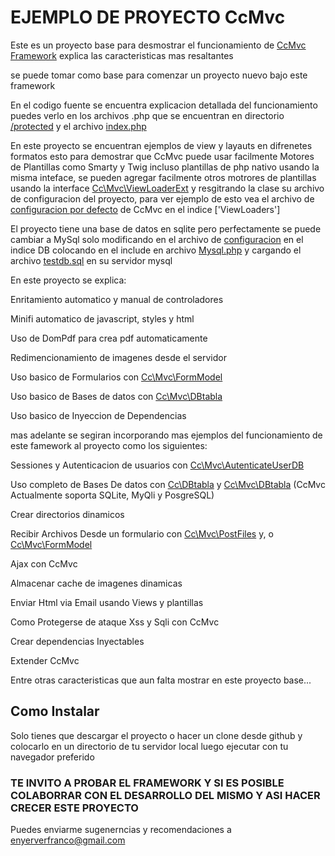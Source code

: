 # EJEMPLO DE PROYECTO CcMvc

Este es un proyecto base para desmostrar el funcionamiento de  [CcMvc Framework](https://github.com/ever23/CcMvc "CcMvc") 
explica las caracteristicas mas resaltantes

se puede tomar como base para comenzar un proyecto nuevo bajo este framework

En el codigo fuente se encuentra explicacion detallada del funcionamiento puedes verlo en los archivos .php que se encuentran 
en directorio [/protected](https://github.com/ever23/CcMvcBasicProject/protected "protected") y el archivo [index.php](https://github.com/ever23/CcMvcBasicProject/index.php "index.php")

En este proyecto se encuentran ejemplos de view y layauts en difrenetes formatos 
esto para demostrar que CcMvc puede usar facilmente Motores de Plantillas como Smarty y Twig incluso plantillas 
de php nativo usando la misma inteface, se pueden agregar facilmente otros motrores de plantillas usando la interface [Cc\Mvc\ViewLoaderExt](https://github.com/ever23/CcMvc/src/mvc/view/ViewLoader.php "Cc\Mvc\ViewLoaderExt")
y resgitrando la clase su archivo de configuracion  del proyecto, para ver ejemplo de esto vea el archivo de 
[configuracion por defecto](https://github.com/ever23/CcMvc/blob/master/src/mvc/config/DefaultConfig.php "CcMvc") de CcMvc en el indice ['ViewLoaders']

El proyecto tiene una base de datos en sqlite pero perfectamente se puede cambiar a 
MySql solo modificando en el archivo de  [configuracion](https://github.com/ever23/CcMvcProject/blob/master/blob/master/protected/configuracion.php "configuracion") en 
el indice DB colocando en el include en archivo [Mysql.php](https://github.com/ever23/CcMvcProject/protected/Mysql.php "Mysql") y cargando 
el archivo [testdb.sql](https://github.com/ever23/CcMvcProject/blob/master/protected/Mysql.php "Mysql") en su servidor mysql 

En este proyecto se explica:

Enritamiento automatico y manual de controladores 

Minifi automatico de javascript, styles y html

Uso de DomPdf para crea pdf automaticamente 

Redimencionamiento de imagenes desde el servidor

Uso basico de Formularios con  [Cc\Mvc\FormModel](https://github.com/ever23/CcMvc/blob/master/src/mvc/model/FormModel/FormModel.php "CcMvc") 

Uso basico de Bases de datos con [Cc\Mvc\DBtabla](https://github.com/ever23/CcMvc/blob/master/src/Mvc/DataBase/DataBase.php "CcMvc")
    
Uso basico de Inyeccion de Dependencias 

mas adelante se segiran incorporando mas ejemplos del funcionamiento de este famework al proyecto como los siguientes:

Sessiones y Autenticacion de usuarios con [Cc\Mvc\AutenticateUserDB](https://github.com/ever23/CcMvc/blob/master/src/mvc/session/AutenticateUserDB.php "CcMvc")
   
Uso completo de Bases De datos con [Cc\DBtabla](https://github.com/ever23/CcMvc/blob/master/src/Cc/DataBase/DBtabla.php "CcMvc") y [Cc\Mvc\DBtabla](https://github.com/ever23/CcMvc/blob/master/src/Mvc/DataBase/DataBase.php "CcMvc") (CcMvc Actualmente soporta SQLite, MyQli y PosgreSQL)
    
Crear directorios dinamicos 
    
Recibir Archivos Desde un formulario con [Cc\Mvc\PostFiles](https://github.com/ever23/CcMvc/blob/master/src/mvc/request/PostFiles.php "CcMvc") y, o [Cc\Mvc\FormModel](https://github.com/ever23/CcMvc/blob/master/src/mvc/model/FormModel/FormModel.php "CcMvc") 
    
Ajax con CcMvc 
    
 Almacenar cache de imagenes dinamicas 
    
Enviar Html via Email usando Views y plantillas 
    
Como Protegerse de ataque Xss y Sqli con CcMvc 

Crear dependencias Inyectables 
    
Extender CcMvc 

Entre otras caracteristicas que aun falta mostrar en este proyecto base... 


## Como Instalar 

Solo tienes que descargar el proyecto o hacer un clone desde github y colocarlo en un directorio de tu servidor local luego ejecutar con tu navegador 
preferido 

### TE INVITO A PROBAR EL FRAMEWORK Y SI ES POSIBLE COLABORRAR CON EL DESARROLLO DEL MISMO Y ASI HACER CRECER ESTE PROYECTO 
Puedes enviarme sugenerncias y recomendaciones a enyerverfranco@gmail.com 